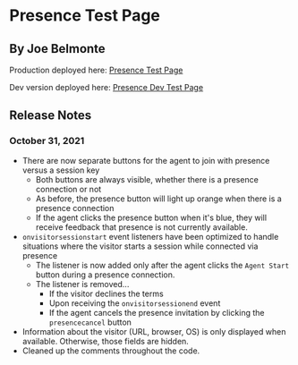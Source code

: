 # Presence Test Page

## By Joe Belmonte

Production deployed here: [Presence Test Page](https://glancepro.online/presence.html)

Dev version deployed here: [Presence Dev Test Page](https://glancepro.online/dev/presence-agent/presence.html)

## Release Notes

### October 31, 2021

- There are now separate buttons for the agent to join with presence versus a session key
  - Both buttons are always visible, whether there is a presence connection or not
  - As before, the presence button will light up orange when there is a presence connection
  - If the agent clicks the presence button when it's blue, they will receive feedback that presence is not currently available.
- `onvisitorsessionstart` event listeners have been optimized to handle situations where the visitor starts a session while connected via presence
  - The listener is now added only after the agent clicks the `Agent Start` button during a presence connection.
  - The listener is removed...
    - If the visitor declines the terms
    - Upon receiving the `onvisitorsessionend` event
    - If the agent cancels the presence invitation by clicking the `presencecancel` button
- Information about the visitor (URL, browser, OS) is only displayed when available.  Otherwise, those fields are hidden.
- Cleaned up the comments throughout the code.
